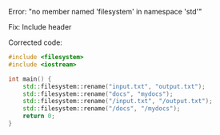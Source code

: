 Error: "no member named 'filesystem' in namespace 'std'"

Fix: Include <filesystem> header

Corrected code: 

```cpp
#include <filesystem>
#include <iostream>

int main() {
    std::filesystem::rename("input.txt", "output.txt");
    std::filesystem::rename("docs", "mydocs");
    std::filesystem::rename("/input.txt", "/output.txt");
    std::filesystem::rename("/docs", "/mydocs");
    return 0;
}
```
